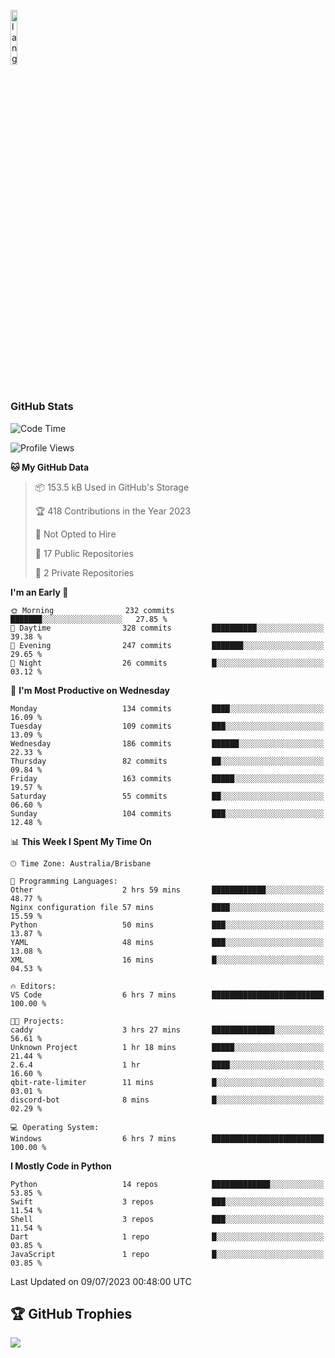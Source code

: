 <p align="left"><img width=15%" src="https://github.com/alansmathew/alansmathew/raw/master/lang.gif" alt="lang image here" /></p>

# <h3 align="left">GitHub Stats</h3>

<!--START_SECTION:waka-->
![Code Time](http://img.shields.io/badge/Code%20Time-282%20hrs%2048%20mins-blue)

![Profile Views](http://img.shields.io/badge/Profile%20Views-0-blue)

**🐱 My GitHub Data** 

> 📦 153.5 kB Used in GitHub's Storage 
 > 
> 🏆 418 Contributions in the Year 2023
 > 
> 🚫 Not Opted to Hire
 > 
> 📜 17 Public Repositories 
 > 
> 🔑 2 Private Repositories 
 > 
**I'm an Early 🐤** 

```text
🌞 Morning                232 commits         ███████░░░░░░░░░░░░░░░░░░   27.85 % 
🌆 Daytime                328 commits         ██████████░░░░░░░░░░░░░░░   39.38 % 
🌃 Evening                247 commits         ███████░░░░░░░░░░░░░░░░░░   29.65 % 
🌙 Night                  26 commits          █░░░░░░░░░░░░░░░░░░░░░░░░   03.12 % 
```
📅 **I'm Most Productive on Wednesday** 

```text
Monday                   134 commits         ████░░░░░░░░░░░░░░░░░░░░░   16.09 % 
Tuesday                  109 commits         ███░░░░░░░░░░░░░░░░░░░░░░   13.09 % 
Wednesday                186 commits         ██████░░░░░░░░░░░░░░░░░░░   22.33 % 
Thursday                 82 commits          ██░░░░░░░░░░░░░░░░░░░░░░░   09.84 % 
Friday                   163 commits         █████░░░░░░░░░░░░░░░░░░░░   19.57 % 
Saturday                 55 commits          ██░░░░░░░░░░░░░░░░░░░░░░░   06.60 % 
Sunday                   104 commits         ███░░░░░░░░░░░░░░░░░░░░░░   12.48 % 
```


📊 **This Week I Spent My Time On** 

```text
🕑︎ Time Zone: Australia/Brisbane

💬 Programming Languages: 
Other                    2 hrs 59 mins       ████████████░░░░░░░░░░░░░   48.77 % 
Nginx configuration file 57 mins             ████░░░░░░░░░░░░░░░░░░░░░   15.59 % 
Python                   50 mins             ███░░░░░░░░░░░░░░░░░░░░░░   13.87 % 
YAML                     48 mins             ███░░░░░░░░░░░░░░░░░░░░░░   13.08 % 
XML                      16 mins             █░░░░░░░░░░░░░░░░░░░░░░░░   04.53 % 

🔥 Editors: 
VS Code                  6 hrs 7 mins        █████████████████████████   100.00 % 

🐱‍💻 Projects: 
caddy                    3 hrs 27 mins       ██████████████░░░░░░░░░░░   56.61 % 
Unknown Project          1 hr 18 mins        █████░░░░░░░░░░░░░░░░░░░░   21.44 % 
2.6.4                    1 hr                ████░░░░░░░░░░░░░░░░░░░░░   16.60 % 
qbit-rate-limiter        11 mins             █░░░░░░░░░░░░░░░░░░░░░░░░   03.01 % 
discord-bot              8 mins              █░░░░░░░░░░░░░░░░░░░░░░░░   02.29 % 

💻 Operating System: 
Windows                  6 hrs 7 mins        █████████████████████████   100.00 % 
```

**I Mostly Code in Python** 

```text
Python                   14 repos            █████████████░░░░░░░░░░░░   53.85 % 
Swift                    3 repos             ███░░░░░░░░░░░░░░░░░░░░░░   11.54 % 
Shell                    3 repos             ███░░░░░░░░░░░░░░░░░░░░░░   11.54 % 
Dart                     1 repo              █░░░░░░░░░░░░░░░░░░░░░░░░   03.85 % 
JavaScript               1 repo              █░░░░░░░░░░░░░░░░░░░░░░░░   03.85 % 
```




 Last Updated on 09/07/2023 00:48:00 UTC
<!--END_SECTION:waka-->

## 🏆 GitHub Trophies

![](https://github-profile-trophy.vercel.app/?username=samh06&theme=discord&no-frame=true&no-bg=false&margin-w=4)
